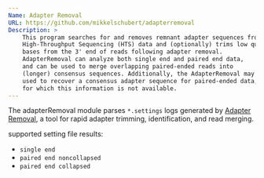 ```yaml
---
Name: Adapter Removal
URL: https://github.com/mikkelschubert/adapterremoval
Description: >
    This program searches for and removes remnant adapter sequences from 
    High-Throughput Sequencing (HTS) data and (optionally) trims low quality 
    bases from the 3' end of reads following adapter removal. 
    AdapterRemoval can analyze both single end and paired end data, 
    and can be used to merge overlapping paired-ended reads into 
    (longer) consensus sequences. Additionally, the AdapterRemoval may be 
    used to recover a consensus adapter sequence for paired-ended data, 
    for which this information is not available.
---
```


The adapterRemoval module parses `*.settings` logs generated by
[Adapter Removal](https://github.com/mikkelschubert/adapterremoval),
a tool for rapid adapter trimming, identification, and read merging.

supported setting file results:

* `single end`
* `paired end noncollapsed`
* `paired end collapsed`